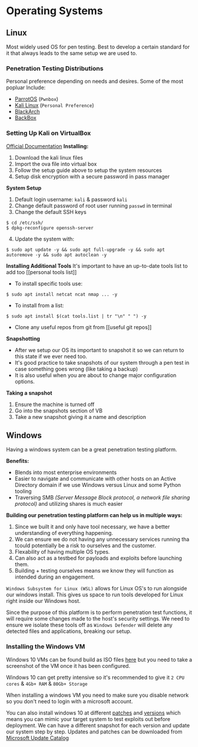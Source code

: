# Operating Systems
## Linux
Most widely used OS for pen testing. Best to develop a certain standard for it that always leads to the same setup we are used to.

### Penetration Testing Distributions
Personal preference depending on needs and desires.
Some of the most popluar lnclude:
- [ParrotOS](https://www.parrotsec.org/) (`Pwnbox`)
- [Kali Linux](https://kali.org/) (`Personal Preference`)
- [BlackArch](https://blackarch.org/)
- [BackBox](https://linux.backbox.org/)

### Setting Up Kali on VirtualBox
[Official Documentation](https://www.kali.org/docs/virtualization/install-virtualbox-guest-vm/)
**Installing:**
1. Download the kali linux files
2. Import the ova file into virtual box
3. Follow the setup guide above to setup the system resources
4. Setup disk encryption with a secure password in pass manager

**System Setup**
1. Default login username: `kali` & password `kali`
2. Change default password of root user running `passwd` in terminal
3. Change the default SSH keys
```shell-session
$ cd /etc/ssh/
$ dpkg-reconfigure openssh-server
```
4. Update the system with:
```shell-session
$ sudo apt update -y && sudo apt full-upgrade -y && sudo apt autoremove -y && sudo apt autoclean -y
```

**Installing Additional Tools**
It's important to have an up-to-date tools list to add too [[personal tools list]]
- To install specific tools use:
```shell-session
$ sudo apt install netcat ncat nmap ... -y
```
- To install from a list:
```shell-session
$ sudo apt install $(cat tools.list | tr "\n" " ") -y
```
- Clone any useful repos from git from [[useful git repos]]

**Snapshotting**
- After we setup our OS its important to snapshot it so we can return to this state if we ever need too. 
- It's good practice to take snapshots of our system through a pen test in case something goes wrong (like taking a backup)
- It is also useful when you are about to change major configuration options.

**Taking a snapshot**
1. Ensure the machine is turned off
2. Go into the snapshots section of VB
3. Take a new snapshot giving it a name and description

## Windows
Having a windows system can be a great penetration testing platform.

**Benefits:**
- Blends into most enterprise environments
- Easier to navigate and communicate with other hosts on an Active Directory domain if we use Windows versus Linux and some Python tooling
- Traversing SMB *(Server Message Block protocol, a network file sharing protocol)* and utilizing shares is much easier

**Building our penetration testing platform can help us in multiple ways:**
1. Since we built it and only have tool necessary, we have a better understanding of everything happening.
2. We can ensure we do not having any unnecessary services running tha tcould potentially be a risk to ourselves and the customer.
3. Flexability of having multiple OS types.
4. Can also act as a testbed for payloads and exploits before launching them.
5. Building + testing ourselves means we know they will function as intended during an engagement.

`Windows Subsystem for Linux (WSL)` allows for Linux OS's to run alongside our windows install. This gives us space to run tools developed for Linux right inside our Windows host.

Since the purpose of this platform is to perform penetration test functions, it will require some changes made to the host's security settings. We need to ensure we isolate these tools off as `Windows Defender` will delete any detected files and applications, breaking our setup.

### Installing the Windows VM
Windows 10 VMs can be found build as ISO files [here](https://www.microsoft.com/en-gb/software-download/windows10) but you need to take a screenshot of the VM once it has been configured.

Windows 10 can get pretty intensive so it's recommended to give it `2 CPU cores` & `4Gb+ RAM` & `80Gb+ Storage`

When installing a windows VM you need to make sure you disable network so you don't need to login with a microsoft account.

You can also install windows 10 at different [patches](https://support.microsoft.com/en-us/topic/windows-10-update-history-24ea91f4-36e7-d8fd-0ddb-d79d9d0cdbda) and [versions](https://docs.microsoft.com/en-us/windows/release-health/release-information) which means you can mimic your target system to test exploits out before deployment. We can have a different snapshot for each version and update our system step by step. Updates and patches can be downloaded from [Microsoft Update Catalog](https://www.catalog.update.microsoft.com/Search.aspx?q=KB4550994)